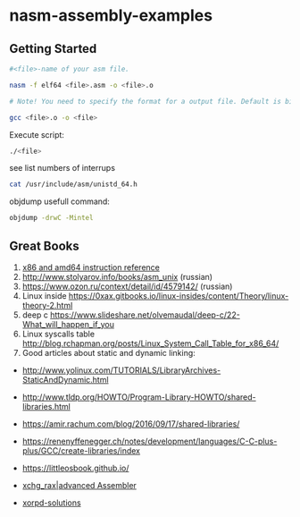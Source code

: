 # nasm-assembly-examples

## Getting Started



```bash
#<file>-name of your asm file.

nasm -f elf64 <file>.asm -o <file>.o

# Note! You need to specify the format for a output file. Default is bin.

gcc <file>.o -o <file>

```
Execute script:
```bash
./<file>
```


see list numbers of interrups 
```bash
cat /usr/include/asm/unistd_64.h
```

objdump usefull command:
```bash
objdump -drwC -Mintel
```

## Great Books
1) [x86 and amd64 instruction reference](https://www.felixcloutier.com/x86/index.html)
2) http://www.stolyarov.info/books/asm_unix (russian)
3) https://www.ozon.ru/context/detail/id/4579142/ (russian)
4) Linux inside https://0xax.gitbooks.io/linux-insides/content/Theory/linux-theory-2.html
5) deep c https://www.slideshare.net/olvemaudal/deep-c/22-What_will_happen_if_you
6) Linux syscalls table http://blog.rchapman.org/posts/Linux_System_Call_Table_for_x86_64/
7) Good articles about static and dynamic linking:
- http://www.yolinux.com/TUTORIALS/LibraryArchives-StaticAndDynamic.html
- http://www.tldp.org/HOWTO/Program-Library-HOWTO/shared-libraries.html
- https://amir.rachum.com/blog/2016/09/17/shared-libraries/
- https://renenyffenegger.ch/notes/development/languages/C-C-plus-plus/GCC/create-libraries/index
- https://littleosbook.github.io/

- [xchg_rax|advanced Assembler](https://www.xorpd.net/pages/xchg_rax/snip_00.html)
- [xorpd-solutions](https://github.com/funnydman/xorpd-solutions)
